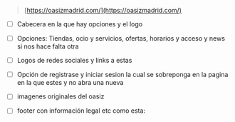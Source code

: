 > [https://oasizmadrid.com/](https://oasizmadrid.com/)

- [ ] Cabecera en la que hay opciones y el logo

- [ ] Opciones: Tiendas, ocio y servicios, ofertas, horarios y acceso y news si nos hace falta otra 

- [ ] Logos de redes sociales y links a estas

- [ ] Opción de registrase y iniciar sesion la cual se sobreponga en la pagina en la que estes y no abra una nueva

- [ ] imagenes originales del oasiz 

- [ ] footer con información legal etc como esta:
